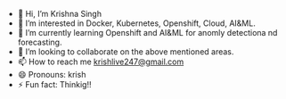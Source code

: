 - 👋 Hi, I’m Krishna Singh
- 👀 I’m interested in Docker, Kubernetes, Openshift, Cloud, AI&ML. 
- 🌱 I’m currently learning Openshift and AI&ML for anomly detectiona nd forecasting.
- 💞️ I’m looking to collaborate on the above mentioned areas.
- 📫 How to reach me krishlive247@gmail.com
- 😄 Pronouns: krish
- ⚡ Fun fact: Thinkig!!

<!---
krishlive247/krishlive247 is a ✨ special ✨ repository because its `README.md` (this file) appears on your GitHub profile.
You can click the Preview link to take a look at your changes.
--->
